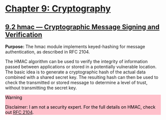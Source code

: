 # [Chapter 9: Cryptography](https://pymotw.com/3/cryptographic.html)

## [9.2 hmac — Cryptographic Message Signing and Verification](https://pymotw.com/3/hmac/index.html)

**Purpose:**	The hmac module implements keyed-hashing for message authentication, as described in RFC 2104.

The HMAC algorithm can be used to verify the integrity of information passed between applications or stored in a potentially vulnerable location. The basic idea is to generate a cryptographic hash of the actual data combined with a shared secret key. The resulting hash can then be used to check the transmitted or stored message to determine a level of trust, without transmitting the secret key.

<div style="color:black; background-color: pink">
Warning

Disclaimer: I am not a security expert. For the full details on HMAC, check out [RFC 2104](https://datatracker.ietf.org/doc/html/rfc2104.html).
</div>